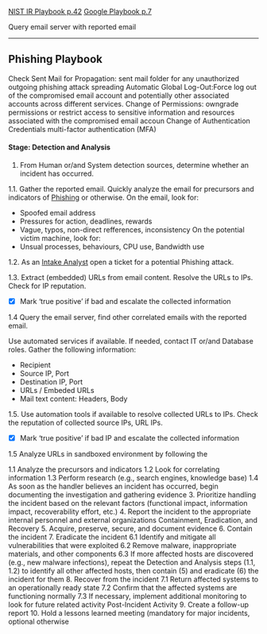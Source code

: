 [NIST IR Playbook p.42](https://nvlpubs.nist.gov/nistpubs/specialpublications/nist.sp.800-61r2.pdf)
[Google Playbook p.7](https://learningimages.lighthouselabs.ca/Cyber+BC/Cyber+BC+C4/Top_Security_Playbooks_2022.pdf)


Query email server with reported email

---
## Phishing Playbook
Check Sent Mail for Propagation: sent mail folder for any unauthorized outgoing phishing attack spreading
Automatic Global Log-Out:Force log out of the compromised email account and potentially other associated accounts across different services.
Change of Permissions: owngrade permissions or restrict access to sensitive information and resources associated with the compromised email accoun
Change of Authentication Credentials multi-factor authentication (MFA)
#### Stage: Detection and Analysis
1. From Human or/and System detection sources, determine whether an incident has occurred.

1.1. Gather the reported email. Quickly analyze the email for precursors and indicators of [Phishing](https://www.getcybersafe.gc.ca/en/resources/real-examples-fake-emails) or otherwise.
On the email, look for:
- Spoofed email address
- Pressures for action, deadlines, rewards
- Vague, typos, non-direct refferences, inconsistency
On the potential victim machine, look for:
- Unsual processes, behaviours, CPU use, Bandwidth use

1.2. As an [Intake Analyst](https://github.com/FredericGariepy/LighthouseLabs/blob/main/PKM/W4/D3/Intake%20Analyst.md) open a ticket for a potential Phishing attack.

1.3. Extract (embedded) URLs from email content. Resolve the URLs to IPs. Check for IP reputation.
- [x] Mark ‘true positive’ if bad and escalate the collected information

1.4 Query the email server, find other correlated emails with the reported email.

Use automated services if available. If needed, contact IT or/and Database roles. Gather the following information:
- Recipient
- Source IP, Port
- Destination IP, Port
- URLs / Embeded URLs
- Mail text content: Headers, Body

1.5. Use automation tools if available to resolve collected URLs to IPs. Check the reputation of collected source IPs, URL IPs.

- [x] Mark ‘true positive’ if bad IP and escalate the collected information


1.5 Analyze URLs in sandboxed environment by
following the


1.1 Analyze the precursors and indicators
1.2 Look for correlating information
1.3 Perform research (e.g., search engines, knowledge base)
1.4 As soon as the handler believes an incident has occurred, begin documenting
the investigation and gathering evidence
3. Prioritize handling the incident based on the relevant factors (functional impact, information
impact, recoverability effort, etc.)
4. Report the incident to the appropriate internal personnel and external organizations
Containment, Eradication, and Recovery
5. Acquire, preserve, secure, and document evidence
6. Contain the incident
7. Eradicate the incident
6.1 Identify and mitigate all vulnerabilities that were exploited
6.2 Remove malware, inappropriate materials, and other components
6.3 If more affected hosts are discovered (e.g., new malware infections), repeat
the Detection and Analysis steps (1.1, 1.2) to identify all other affected hosts, then
contain (5) and eradicate (6) the incident for them
8. Recover from the incident
7.1 Return affected systems to an operationally ready state
7.2 Confirm that the affected systems are functioning normally
7.3 If necessary, implement additional monitoring to look for future related activity
Post-Incident Activity
9. Create a follow-up report
10. Hold a lessons learned meeting (mandatory for major incidents, optional otherwise
